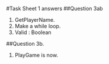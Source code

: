 #Task Sheet 1 answers
##Question 3ab

1. GetPlayerName.
2. Make a while loop.
3. Valid : Boolean

##Question 3b.

1. PlayGame is now.